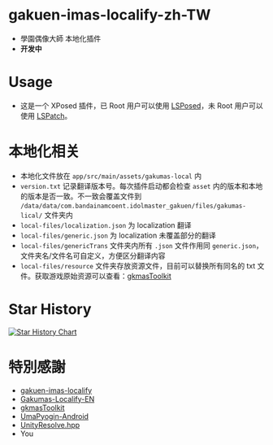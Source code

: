 # gakuen-imas-localify-zh-TW

- 學園偶像大師 本地化插件
- **开发中**

# Usage

- 这是一个 XPosed 插件，已 Root 用户可以使用 [LSPosed](https://github.com/LSPosed/LSPosed)，未 Root 用户可以使用 [LSPatch](https://github.com/LSPosed/LSPatch)。


# 本地化相关

- 本地化文件放在 `app/src/main/assets/gakumas-local` 内
- `version.txt` 记录翻译版本号。每次插件启动都会检查 `asset` 内的版本和本地的版本是否一致。不一致会覆盖文件到 `/data/data/com.bandainamcoent.idolmaster_gakuen/files/gakumas-lical/` 文件夹内
- `local-files/localization.json` 为 localization 翻译
- `local-files/generic.json` 为 localization 未覆盖部分的翻译
- `local-files/genericTrans` 文件夹内所有 `.json` 文件作用同 `generic.json`，文件夹名/文件名可自定义，方便区分翻译内容
- `local-files/resource` 文件夹存放资源文件，目前可以替换所有同名的 txt 文件。获取游戏原始资源可以查看：[gkmasToolkit](https://github.com/kishidanatsumi/gkmasToolkit)


# Star History

[![Star History Chart](https://api.star-history.com/svg?repos=chinosk6/gakuen-imas-localify&type=Date)](https://star-history.com/#chinosk6/gakuen-imas-localify&Date)



# 特別感謝

- [gakuen-imas-localify](https://github.com/chinosk6/gakuen-imas-localify)
- [Gakumas-Localify-EN](https://github.com/NatsumeLS/Gakumas-Localify-EN)
- [gkmasToolkit](https://github.com/kishidanatsumi/gkmasToolkit)
- [UmaPyogin-Android](https://github.com/akemimadoka/UmaPyogin-Android)
- [UnityResolve.hpp](https://github.com/issuimo/UnityResolve.hpp)
- You

